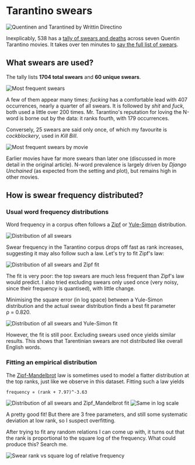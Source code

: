 # Tarantino swears

![Quentinen and Tarantined by Writtin Directino](credits.jpg)

Inexplicably, 538 has a [tally of swears and deaths](https://fivethirtyeight.com/features/complete-catalog-curses-deaths-quentin-tarantino-films/) across seven Quentin Tarantino movies. It takes over ten minutes to [say the full list of swears](poetry.mp3).

## What swears are used?

The tally lists **1704 total swears** and **60 unique swears**.

![Most frequent swears](top_swears.png)

A few of them appear many times: _fucking_ has a comfortable lead with 407 occurrences, nearly a quarter of all swears. It is followed by _shit_ and _fuck_, both used a little over 200 times. Mr. Tarantino's reputation for loving the N-word is borne out by the data: it ranks fourth, with 179 occurrences.

Conversely, 25 swears are said only once, of which my favourite is _cockblockery_, used in _Kill Bill_.

![Most frequent swears by movie](top_by_movie.png)

Earlier movies have far more swears than later one (discussed in more detail in the original article). N-word prevalence is largely driven by _Django Unchained_ (as expected from the setting and plot), but remains high in other movies.

## How is swear frequency distributed?

### Usual word frequency distributions

Word frequency in a corpus often follows a [Zipf](https://en.wikipedia.org/wiki/Zipf%27s_law) or [Yule-Simon](https://en.wikipedia.org/wiki/Yule%E2%80%93Simon_distribution) distribution.

![Distribution of all swears](all_swears.png)

Swear frequency in the Tarantino corpus drops off fast as rank increases, suggesting it may also follow such a law. Let's try to fit Zipf's law:

![Distribution of all swears and Zipf fit](log_zipf.png)

The fit is very poor: the top swears are much less frequent than Zipf's law would predict. I also tried excluding swears only used once (very noisy, since their frequency is quantised), with little change.

Minimising the square error (in log space) between a Yule-Simon distribution and the actual swear distribution finds a best fit parameter ρ = 0.820.

![Distribution of all swears and Yule-Simon fit](log_yule.png)

However, the fit is still poor. Excluding swears used once yields similar results. This shows that Tarentinian swears are not distributed like overall English words.

### Fitting an empirical distribution

The [Zipf-Mandelbrot](https://en.wikipedia.org/wiki/Zipf%E2%80%93Mandelbrot_law) law is sometimes used to model a flatter distribution at the top ranks, just like we observe in this dataset. Fitting such a law yields

```
frequency ∝ (rank + 7.97)^-3.63
```

![Distribution of all swears and Zipf_Mandelbrot fit](zm_transform.png) ![Same in log scale](zm_log.png)

A pretty good fit! But there are 3 free parameters, and still some systematic deviation at low rank, so I suspect overfitting.

After trying to fit any random relations I can come up with, it turns out that the rank is proportional to the square log of the frequency. What could produce this? Search me.

![Swear rank vs square log of relative frequency](custom_fit.png)
